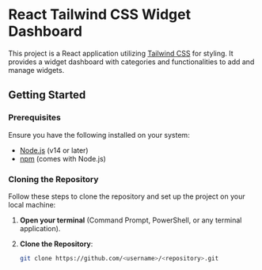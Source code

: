 # React Tailwind CSS Widget Dashboard

This project is a React application utilizing [Tailwind CSS](https://tailwindcss.com/) for styling. It provides a widget dashboard with categories and functionalities to add and manage widgets.

## Getting Started

### Prerequisites

Ensure you have the following installed on your system:

- [Node.js](https://nodejs.org/) (v14 or later)
- [npm](https://www.npmjs.com/) (comes with Node.js)

### Cloning the Repository

Follow these steps to clone the repository and set up the project on your local machine:

1. **Open your terminal** (Command Prompt, PowerShell, or any terminal application).

2. **Clone the Repository**:
   ```bash
   git clone https://github.com/<username>/<repository>.git
